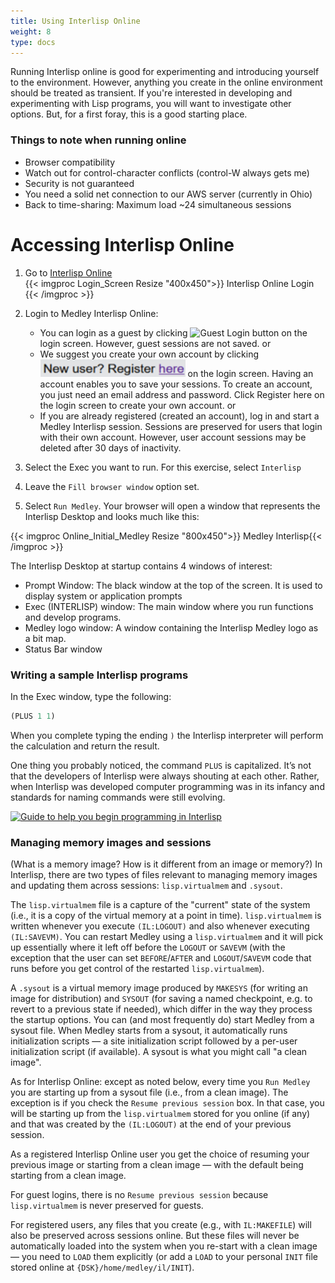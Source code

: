 ```yaml
---
title: Using Interlisp Online
weight: 8
type: docs
---
```


Running Interlisp online is good for experimenting and introducing yourself to the environment. However, anything you create in the online environment should be treated as transient. If you're interested in developing and experimenting with Lisp programs, you will want to investigate other options. But, for a first foray, this is a good starting place. 

### Things to note when running online

* Browser compatibility
* Watch out for control-character conflicts (control-W always gets me)
* Security is not guaranteed
* You need a solid net connection to our AWS server (currently in Ohio)
* Back to time-sharing: Maximum load ~24 simultaneous sessions

# Accessing Interlisp Online

1. Go to [Interlisp Online](https://online.interlisp.org/main)\
{{< imgproc Login_Screen Resize "400x450">}} Interlisp Online Login {{< /imgproc >}}
2. Login to Medley Interlisp Online:
   * You can login as a guest by clicking <img src="Graphics/Guest Login button.png" alt="Guest Login button"> on the login screen. However, guest sessions are not saved.
   or
   * We suggest you create your own account by clicking <img src="Graphics/New User Register here button.png" alt="New User Register here button"> on the login screen. Having an account enables you to save your sessions. To create an account, you just need an email address and password. Click Register here on the login screen to create your own account.
   or
   * If you are already registered (created an account), log in and start a Medley Interlisp session. Sessions are preserved for users that login with their own account. However, user account sessions may be deleted after 30 days of inactivity. 

3. Select the Exec you want to run. For this exercise, select `Interlisp`

4. Leave the `Fill browser window` option set.

5. Select `Run Medley`. 
Your browser will open a window that represents the Interlisp Desktop and looks much like this:

{{< imgproc Online_Initial_Medley Resize "800x450">}} Medley Interlisp{{< /imgproc >}}

The Interlisp Desktop at startup contains 4 windows of interest:

* Prompt Window: The black window at the top of the screen. It is used to display system or application prompts
* Exec (INTERLISP) window: The main window where you run functions and develop programs.
* Medley logo window: A window containing the Interlisp Medley logo as a bit map.
* Status Bar window

### Writing a sample Interlisp programs

In the Exec window, type the following:

```lisp
(PLUS 1 1)
```

When you complete typing the ending `)` the Interlisp interpreter will perform the calculation and return the result.

One thing you probably noticed, the command `PLUS` is capitalized. It’s not that the developers of Interlisp were always shouting at each other. Rather, when Interlisp was developed computer programming was in its infancy and standards for naming commands were still evolving.

<a href="online/usingOnline">
  <img src="Graphics/Guide to help you begin programming in Interlisp.jpg"
  alt="Guide to help you begin programming in Interlisp" > </a>
<p></p>

### Managing memory images and sessions
 (What is a memory image? How is it different from an image or memory?)
In Interlisp, there are two types of files relevant to managing memory images and updating them across sessions: `lisp.virtualmem` and `.sysout`.

The `lisp.virtualmem` file is a capture of the "current" state of the system (i.e., it is a copy of the virtual memory at a point in time). `lisp.virtualmem` is written whenever you execute `(IL:LOGOUT)` and also whenever executing `(IL:SAVEVM)`. You can restart Medley using a `lisp.virtualmem` and it will pick up essentially where it left off before the `LOGOUT` or `SAVEVM` (with the exception that the user can set `BEFORE`/`AFTER` and `LOGOUT`/`SAVEVM` code that runs before you get control of the restarted `lisp.virtualmem`).

A `.sysout` is a virtual memory image produced by `MAKESYS` (for writing an image for distribution) and `SYSOUT` (for saving a named checkpoint, e.g. to revert to a previous state if needed), which differ in the way they process the startup options. You can (and most frequently do) start Medley from a sysout file. When Medley starts from a sysout, it automatically runs initialization scripts — a site initialization script followed by a per-user initialization script (if available). A sysout is what you might call "a clean image".

As for Interlisp Online: except as noted below, every time you `Run Medley` you are starting up from a sysout file (i.e., from a clean image). The exception is if you check the `Resume previous session` box. In that case, you will be starting up from the `lisp.virtualmem` stored for you online (if any) and that was created by the `(IL:LOGOUT)` at the end of your previous session.

As a registered Interlisp Online user you get the choice of resuming your previous image or starting from a clean image — with the default being starting from a clean image.

For guest logins, there is no `Resume previous session` because `lisp.virtualmem` is never preserved for guests.

For registered users, any files that you create (e.g., with `IL:MAKEFILE`) will also be preserved across sessions online. But these files will never be automatically loaded into the system when you re-start with a clean image — you need to `LOAD` them explicitly (or add a `LOAD` to your personal `INIT` file stored online at `{DSK}/home/medley/il/INIT`).






